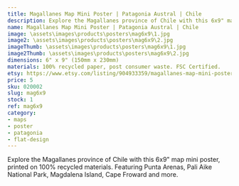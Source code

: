 ```yaml
---
title: Magallanes Map Mini Poster | Patagonia Austral | Chile
description: Explore the Magallanes province of Chile with this 6x9" map mini poster, printed on 100% recycled materials.
name: Magallanes Map Mini Poster | Patagonia Austral | Chile
image: \assets\images\products\posters\mag6x9\1.jpg
image2: \assets\images\products\posters\mag6x9\2.jpg
imageThumb: \assets\images\products\posters\mag6x9\1.jpg
image2Thumb: \assets\images\products\posters\mag6x9\2.jpg
dimensions: 6" x 9" (150mm x 230mm)
materials: 100% recycled paper, post consumer waste. FSC Certified.
etsy: https://www.etsy.com/listing/904933359/magallanes-map-mini-poster-patagonia
price: 5
sku: 020002
slug: mag6x9
stock: 1
ref: mag6x9
category:
- maps
- poster
- patagonia
- flat-design
---
```

Explore the Magallanes province of Chile with this 6x9" map mini poster, printed on 100% recycled materials. Featuring Punta Arenas, Pali Aike National Park, Magdalena Island, Cape Froward and more.
